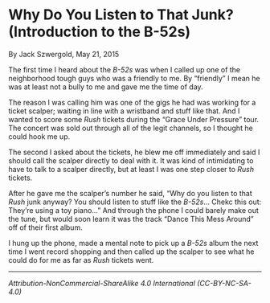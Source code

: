 # Why Do You Listen to That Junk? (Introduction to the B-52s)

By Jack Szwergold, May 21, 2015

The first time I heard about the *B-52s* was when I called up one of the neighborhood tough guys who was a friendly to me. By “friendly” I mean he was at least not a bully to me and gave me the time of day.

The reason I was calling him was one of the gigs he had was working for a ticket scalper; waiting in line with a wristband and stuff like that. And I wanted to score some *Rush* tickets during the “Grace Under Pressure” tour. The concert was sold out through all of the legit channels, so I thought he could hook me up.

The second I asked about the tickets, he blew me off immediately and said I should call the scalper directly to deal with it. It was kind of intimidating to have to talk to a scalper directly, but at least I was one step closer to *Rush* tickets.

After he gave me the scalper’s number he said, “Why do you listen to that *Rush* junk anyway? You should listen to stuff like the *B-52s*… Chekc this out: They’re using a toy piano…” And through the phone I could barely make out the tune, but would soon learn it was the track “Dance This Mess Around” off of their first album.

I hung up the phone, made a mental note to pick up a *B-52s* album the next time I went record shopping and then called up the scalper to see what he could do for me as far as *Rush* tickets went.

***

*Attribution-NonCommercial-ShareAlike 4.0 International (CC-BY-NC-SA-4.0)*